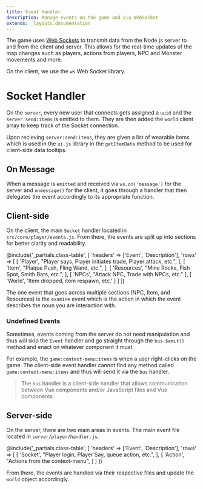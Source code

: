 ```yaml
---
title: Event Handler
description: Manage events on the game and via WebSocket
extends: _layouts.documentation
---
```


The game uses [Web Sockets](https://developer.mozilla.org/en-US/docs/Web/API/WebSocket) to transmit data from the Node.js server to and from the client and server. This allows for the real-time updates of the map changes such as players, actions from players, NPC and Monster movements and more.

On the client, we use the `ws` Web Socket library.

# Socket Handler

On the `server`, every new user that connects gets assigned a `uuid` and the `server:send:items` is emitted to them. They are then added the `world` client array to keep track of the Socket connection. 

Upon recieving `server:send:items`, they are given a list of wearable items which is used in the `ui.js` library in the `getItemData` method to be used for client-side data tooltips.

## On Message

When a message is `emitted` and received via `ws.on('message')` for the server and `onmessage()` for the client, it goes through a handler that then delegates the event accordingly to its appropriate function.

## Client-side

On the client, the main `Socket` handler located in `src/core/player/events.js`. From there, the events are split up into sections for better clarity and readability.

@include('_partials.class-table', [
	'headers' => ['Event', 'Description'],
	'rows' => [
		[
			'Player',
			"Player says, Player initiates trade, Player attack, etc.",
		],
		[
			'Item',
			"Plaque Push, Fling Wand, etc.",
		],
		[
			'Resources',
			"Mine Rocks, Fish Spot, Smith Bars, etc.",
		],
		[
			'NPCs',
			"Attack NPC, Trade with NPCs, etc."
		],
		[
			'World',
			'Item dropped, item respawn, etc.'
		]
	]
])

The one event that goes across multiple sections (NPC, Item, and Resources) is the `examine` event which is the action in which the event describes the noun you are interaction with.

### Undefined Events

Sometimes, events coming from the server do not need manipulation and thus will skip the `Event` handler and go straight through the `bus.$emit()` method and enact on whatever component it must.

For example, the `game:context-menu:items` is when a user right-clicks on the game. The client-side event handler cannot find any method called `game:context-menu:items` and thus will send it via the `bus` handler.

> The `bus` handler is a client-side handler that allows communication between Vue components and/or JavaScript files and Vue components.

## Server-side

On the server, there are two main areas in events. The main event file located in `server/player/handler.js`.

@include('_partials.class-table', [
	'headers' => ['Event', 'Description'],
	'rows' => [
		[
			'Socket',
			"Player login, Player Say, queue action, etc.",
		],
		[
			'Action',
			"Actions from the context-menu",
		]
	]
])

From there, the events are handled via their respective files and update the `world` object accordingly.
